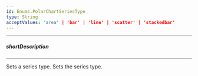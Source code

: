 ```yaml
---
id: Enums.PolarChartSeriesType
type: String
acceptValues: 'area' | 'bar' | 'line' | 'scatter' | 'stackedbar'
---
```

---
##### shortDescription
<!-- Description goes here -->

---
<!-- Description goes here -->
Sets a series type.
Sets the series type.